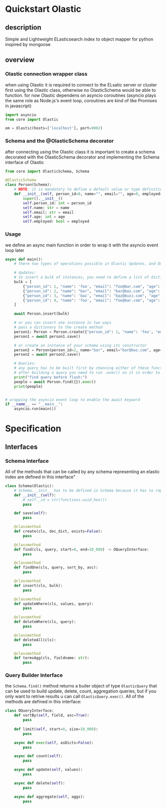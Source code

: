 
# Quickstart Olastic

## description
Simple and Lightweight ELasticsearch index to object mapper for python inspired by mongoose

## overview
### Olastic connection wrapper class
when using Olastic it is required to connect to the ELsatic server or cluster first using the Olastic class, otherwise no OlasticSchema would be able to function.
for now Olastic dependens on asyncio coroutines (asyncio plays the same role as Node.js's event loop, coroutines are kind of like Promises in javascript)


```python
import asyncio
from core import Olastic

om = Olastic(hosts=['localhost'], port=9002)
```

### Schema and the @OlasticSchema decorator
after connecting using the Olastic class it is important to create a schema decorated with the OlasticSchema decorator and implementing the Schema interface of Olastic

```python
from core import OlasticSchema, Schema

@OlasticSchema
class Person(Schema):
    # NOTE: it is mandatory to define a default value or type definition like [int(), float(), str(), bool()] in the constructor args in order for Olastic to define the schema correctly on Elastic
    def __init__(self, person_id=0, name="", email="", age=0, employed=False):
        super().__init__()
        self.person_id: int = person_id
        self.name: str = name
        self.email: str = email
        self.age: int = age
        self.employed: bool = employed
```

### Usage
we define an async main function in order to wrap it with the asyncio event loop later

```python
async def main():
    # there two types of operations possible in Olastic Updates, and Queries

    # Updates:
    # to insert a bulk of instances, you need to define a list of dictionaries, with keys consistent with the fields defined in the schema 
    bulk = [
        {"person_id": 1, "name": 'foo', "email": "foo@bar.com", "age": 10, "employed": True},
        {"person_id": 2, "name": "bar", "email": "bar@baz.com", "age": 20, "employed": False},
        {"person_id": 3, "name": 'baz', "email": "baz@buzz.com", "age": 30, "employed": True},
        {"person_id": 4, "name": 'foo', "email": "foo@bar.com", "age": 10, "employed": False}
    ]

    await Person.insert(bulk)

    # or you can insert one instance in two ways
    # pass a dictionary to the create method
    person1: Person = Person.create({"person_id": 1, "name": 'foo', "email": "foo@bar.com", "age": 10, "employed": True})
    person1 = await person1.save()

    # or create an instance of your schema using its constructor
    person2 = Person(person_id=2, name="bar", email="bar@baz.com", age=20, employed=False)
    person2 = await person2.save()

    # Queries:
    # any query has to be built first by channing either of these functions [one of the 'find' queries, sortBy, limit] using the builder pattern
    # after building a query you need to run .exec() on it in order to get its result
    print("find query before flush:")
    people = await Person.find({}).exec()
    print(people)


# wrapping the asyncio event loop to enable the await keyword
if __name__ == "__main__":
    asyncio.run(main())

```
# Specification
## Interfaces
### Schema Interface
All of the methods that can be called by any schema representing an elastic index are defined in this interface"
```python
class Schema(Olastic):
    # Schema.__init__ has to be defined in Schema because it has to replace Olastic.__init__
    def __init__(self):
        # self._id = str(functions.uuid_hex())
        pass

    def save(self):
        pass

    @classmethod
    def create(cls, doc_dict, exists=False):
        pass

    @classmethod
    def find(cls, query, start=0, end=10_000) -> OQueryInterface:
        pass

    @classmethod
    def findOne(cls, query, sort_by, asc):
        pass

    @classmethod
    def insert(cls, bulk):
        pass

    @classmethod
    def updateWhere(cls, values, query):
        pass

    @classmethod
    def deleteWhere(cls, query):
        pass

    @classmethod
    def deleteAll(cls):
        pass

    @classmethod
    def termsAgg(cls, fieldname: str):
        pass
```
### Query Builder Interface
the `Schema.find()` method returns a builer object of type `OlasticQuery` that can be used to build update, delete, count, aggregation queries, but if you only want to retrive results u can call `OlasticQuery.exec()`. All of the methods are defined in this interface:
```python
class OQueryInterface:
    def sortBy(self, field, asc=True):
        pass
        
    def limit(self, start=0, size=10_000):
        pass

    async def exec(self, asDicts=False):
        pass

    async def count(self):
        pass

    async def update(self, values):
        pass

    async def delete(self):
        pass

    async def aggregate(self, aggs):
        pass
```
